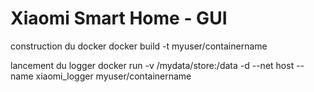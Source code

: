 # Xiaomi Smart Home - GUI

construction du docker
docker build -t myuser/containername

lancement du logger
docker run -v /mydata/store:/data -d --net host --name xiaomi_logger myuser/containername
